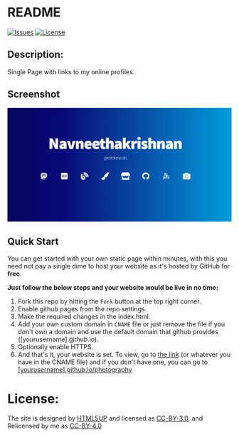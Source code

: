 # README

[![Issues](https://img.shields.io/github/issues/Navneet-Suresh/ahref.ddraffft.in.svg?style=flat-square)](https://github.com/Navneet-Suresh/ahref.ddraffft.in/issues?utm_source=Links-Website&utm_medium=badge&utm_campaign=One-bio-link) [![License](https://img.shields.io/github/license/Navneet-Suresh/ahref.ddraffft.in.svg?style=flat-square)](https://github.com/Navneet-Suresh/ahref.ddraffft.in/blob/master/LICENSE?utm_source=Links-Website&utm_medium=badge&utm_campaign=One-bio-link)

<h2 id='Repo-Description'> Description:</h2>

Single Page with links to my online profiles.

<h2 id='demo-image'>Screenshot</h2>

<kbd><img src='/assets/media/screenshot.png'/></kbd>

<h2 id='quick-start'>Quick Start</h2>

You can get started with your own static page within minutes, with this you need not pay a single dime to host your website as
it's hosted by GitHub for __free__.

**Just follow the below steps and your website would be live in no time:**

1. Fork this repo by hitting the `Fork` button at the top right corner.
2. Enable github pages from the repo settings.
3. Make the required changes in the index.html.
4. Add your own custom domain in `CNAME` file or just remove the file if you don't own a domain and use the default domain that github provides ([yourusername].github.io).
5. Optionally enable HTTPS.
6. And that's it, your website is set. To view, go to [the link](https://ahref.n4vn33t.com) (or whatever you have in the CNAME file) and if you don't have one, you can go to [[yourusername].github.io/photography](http://yourusername.github.io/photography)

# License:

The site is designed by [HTML5UP](https://html5up.net) and licensed as [CC-BY-3.0](https://html5up.net/license), and Relicensed by me as [CC-BY-4.0](/LICENSE)
